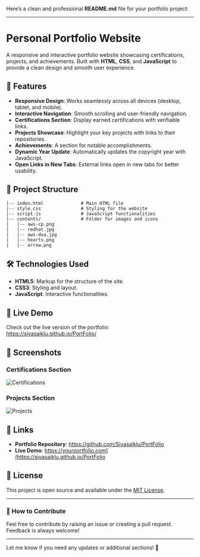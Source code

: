Here’s a clean and professional **README.md** file for your portfolio project:

---

# Personal Portfolio Website

A responsive and interactive portfolio website showcasing certifications, projects, and achievements. Built with **HTML**, **CSS**, and **JavaScript** to provide a clean design and smooth user experience.

## 🚀 Features

- **Responsive Design**: Works seamlessly across all devices (desktop, tablet, and mobile).
- **Interactive Navigation**: Smooth scrolling and user-friendly navigation.
- **Certifications Section**: Display earned certifications with verifiable links.
- **Projects Showcase**: Highlight your key projects with links to their repositories.
- **Achievements**: A section for notable accomplishments.
- **Dynamic Year Update**: Automatically updates the copyright year with JavaScript.
- **Open Links in New Tabs**: External links open in new tabs for better usability.

## 📁 Project Structure

```
|-- index.html              # Main HTML file
|-- style.css               # Styling for the website
|-- script.js               # JavaScript functionalities
|-- contents/               # Folder for images and icons
|   |-- aws-cp.png
|   |-- redhat.jpg
|   |-- aws-dva.jpg
|   |-- hearts.png
|   |-- arrow.png
```

## 🛠️ Technologies Used

- **HTML5**: Markup for the structure of the site.
- **CSS3**: Styling and layout.
- **JavaScript**: Interactive functionalities.

## 🌟 Live Demo

Check out the live version of the portfolio: https://sivasaiklu.github.io/PortFolio/

## 📸 Screenshots

### Certifications Section
![Certifications](![image](https://github.com/user-attachments/assets/be364812-debf-4525-a15f-fc5ba4bbf977)
)

### Projects Section
![Projects](![image](https://github.com/user-attachments/assets/f42bb6f4-5a0e-4760-aafb-972d6b7123ab)
)

## 🔗 Links

- **Portfolio Repository**: https://github.com/Sivasaiklu/PortFolio
- **Live Demo**: https://yourportfolio.com](https://sivasaiklu.github.io/PortFolio

## 📜 License

This project is open source and available under the [MIT License](LICENSE).

---

### 🎯 How to Contribute

Feel free to contribute by raising an issue or creating a pull request. Feedback is always welcome!

---

Let me know if you need any updates or additional sections! 🚀
